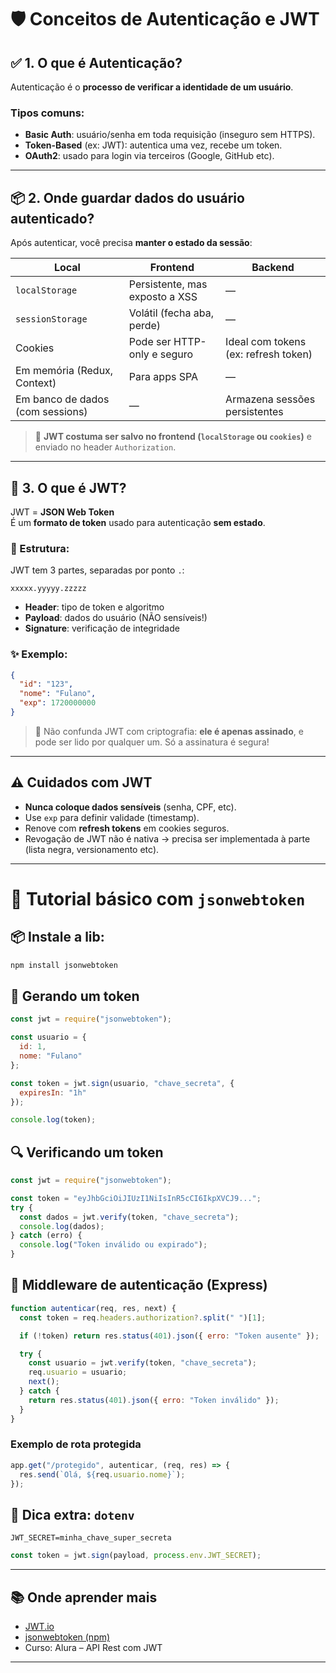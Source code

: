 
# 🛡️ Conceitos de Autenticação e JWT

## ✅ 1. O que é Autenticação?

Autenticação é o **processo de verificar a identidade de um usuário**.

### Tipos comuns:
- **Basic Auth**: usuário/senha em toda requisição (inseguro sem HTTPS).
- **Token-Based** (ex: JWT): autentica uma vez, recebe um token.
- **OAuth2**: usado para login via terceiros (Google, GitHub etc).

---

## 📦 2. Onde guardar dados do usuário autenticado?

Após autenticar, você precisa **manter o estado da sessão**:

| Local | Frontend | Backend |
|-------|----------|---------|
| `localStorage` | Persistente, mas exposto a XSS | — |
| `sessionStorage` | Volátil (fecha aba, perde) | — |
| Cookies | Pode ser HTTP-only e seguro | Ideal com tokens (ex: refresh token) |
| Em memória (Redux, Context) | Para apps SPA | — |
| Em banco de dados (com sessions) | — | Armazena sessões persistentes |

> 🔐 **JWT costuma ser salvo no frontend (`localStorage` ou `cookies`)** e enviado no header `Authorization`.

---

## 🔐 3. O que é JWT?

JWT = **JSON Web Token**  
É um **formato de token** usado para autenticação **sem estado**.

### 🧱 Estrutura:
JWT tem 3 partes, separadas por ponto `.`:

```
xxxxx.yyyyy.zzzzz
```

- **Header**: tipo de token e algoritmo
- **Payload**: dados do usuário (NÃO sensíveis!)
- **Signature**: verificação de integridade

### ✨ Exemplo:
```json
{
  "id": "123",
  "nome": "Fulano",
  "exp": 1720000000
}
```

> 📌 Não confunda JWT com criptografia: **ele é apenas assinado**, e pode ser lido por qualquer um. Só a assinatura é segura!

---

## ⚠️ Cuidados com JWT

- **Nunca coloque dados sensíveis** (senha, CPF, etc).
- Use `exp` para definir validade (timestamp).
- Renove com **refresh tokens** em cookies seguros.
- Revogação de JWT não é nativa → precisa ser implementada à parte (lista negra, versionamento etc).

---

# 🧪 Tutorial básico com `jsonwebtoken`

## 📦 Instale a lib:

```bash
npm install jsonwebtoken
```

## 🔑 Gerando um token

```js
const jwt = require("jsonwebtoken");

const usuario = {
  id: 1,
  nome: "Fulano"
};

const token = jwt.sign(usuario, "chave_secreta", {
  expiresIn: "1h"
});

console.log(token);
```

## 🔍 Verificando um token

```js
const jwt = require("jsonwebtoken");

const token = "eyJhbGciOiJIUzI1NiIsInR5cCI6IkpXVCJ9...";
try {
  const dados = jwt.verify(token, "chave_secreta");
  console.log(dados);
} catch (erro) {
  console.log("Token inválido ou expirado");
}
```

## 🧱 Middleware de autenticação (Express)

```js
function autenticar(req, res, next) {
  const token = req.headers.authorization?.split(" ")[1];

  if (!token) return res.status(401).json({ erro: "Token ausente" });

  try {
    const usuario = jwt.verify(token, "chave_secreta");
    req.usuario = usuario;
    next();
  } catch {
    return res.status(401).json({ erro: "Token inválido" });
  }
}
```

### Exemplo de rota protegida

```js
app.get("/protegido", autenticar, (req, res) => {
  res.send(`Olá, ${req.usuario.nome}`);
});
```

## 🧠 Dica extra: `dotenv`

```env
JWT_SECRET=minha_chave_super_secreta
```

```js
const token = jwt.sign(payload, process.env.JWT_SECRET);
```

---

## 📚 Onde aprender mais

- [JWT.io](https://jwt.io/)
- [jsonwebtoken (npm)](https://www.npmjs.com/package/jsonwebtoken)
- Curso: Alura – API Rest com JWT

---
